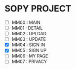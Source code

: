 # SOPY PROJECT

- [ ] MM00 : MAIN
- [ ] MM01 : DETAIL
- [ ] MM02 : UPLOAD
- [ ] MM03 : UPDATE
- [x] MM04 : SIGN IN
- [x] MM05 : SIGN UP
- [ ] MM06 : MY PAGE
- [ ] MM07 : PRIVACY
